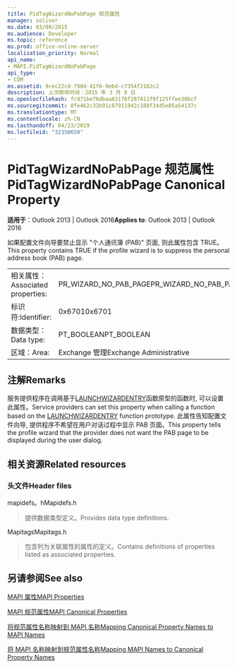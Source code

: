 ```yaml
---
title: PidTagWizardNoPabPage 规范属性
manager: soliver
ms.date: 03/09/2015
ms.audience: Developer
ms.topic: reference
ms.prod: office-online-server
localization_priority: Normal
api_name:
- MAPI.PidTagWizardNoPabPage
api_type:
- COM
ms.assetid: 9cec22cd-798d-41f6-9ebd-c7354f2162c2
description: 上次修改时间：2015 年 3 月 9 日
ms.openlocfilehash: fc971be76dbaa83176f207411f9f125ffee386cf
ms.sourcegitcommit: 8fe462c32b91c87911942c188f3445e85a54137c
ms.translationtype: MT
ms.contentlocale: zh-CN
ms.lasthandoff: 04/23/2019
ms.locfileid: "32350650"
---
```

# <a name="pidtagwizardnopabpage-canonical-property"></a><span data-ttu-id="672f3-103">PidTagWizardNoPabPage 规范属性</span><span class="sxs-lookup"><span data-stu-id="672f3-103">PidTagWizardNoPabPage Canonical Property</span></span>

  
  
<span data-ttu-id="672f3-104">**适用于**：Outlook 2013 | Outlook 2016</span><span class="sxs-lookup"><span data-stu-id="672f3-104">**Applies to**: Outlook 2013 | Outlook 2016</span></span> 
  
<span data-ttu-id="672f3-105">如果配置文件向导要禁止显示 "个人通讯簿 (PAB)" 页面, 则此属性包含 TRUE。</span><span class="sxs-lookup"><span data-stu-id="672f3-105">This property contains TRUE if the profile wizard is to suppress the personal address book (PAB) page.</span></span>
  
|||
|:-----|:-----|
|<span data-ttu-id="672f3-106">相关属性：</span><span class="sxs-lookup"><span data-stu-id="672f3-106">Associated properties:</span></span>  <br/> |<span data-ttu-id="672f3-107">PR_WIZARD_NO_PAB_PAGE</span><span class="sxs-lookup"><span data-stu-id="672f3-107">PR_WIZARD_NO_PAB_PAGE</span></span>  <br/> |
|<span data-ttu-id="672f3-108">标识符:</span><span class="sxs-lookup"><span data-stu-id="672f3-108">Identifier:</span></span>  <br/> |<span data-ttu-id="672f3-109">0x6701</span><span class="sxs-lookup"><span data-stu-id="672f3-109">0x6701</span></span>  <br/> |
|<span data-ttu-id="672f3-110">数据类型：</span><span class="sxs-lookup"><span data-stu-id="672f3-110">Data type:</span></span>  <br/> |<span data-ttu-id="672f3-111">PT_BOOLEAN</span><span class="sxs-lookup"><span data-stu-id="672f3-111">PT_BOOLEAN</span></span>  <br/> |
|<span data-ttu-id="672f3-112">区域：</span><span class="sxs-lookup"><span data-stu-id="672f3-112">Area:</span></span>  <br/> |<span data-ttu-id="672f3-113">Exchange 管理</span><span class="sxs-lookup"><span data-stu-id="672f3-113">Exchange Administrative</span></span>  <br/> |
   
## <a name="remarks"></a><span data-ttu-id="672f3-114">注解</span><span class="sxs-lookup"><span data-stu-id="672f3-114">Remarks</span></span>

<span data-ttu-id="672f3-115">服务提供程序在调用基于[LAUNCHWIZARDENTRY](launchwizardentry.md)函数原型的函数时, 可以设置此属性。</span><span class="sxs-lookup"><span data-stu-id="672f3-115">Service providers can set this property when calling a function based on the [LAUNCHWIZARDENTRY](launchwizardentry.md) function prototype.</span></span> <span data-ttu-id="672f3-116">此属性告知配置文件向导, 提供程序不希望在用户对话过程中显示 PAB 页面。</span><span class="sxs-lookup"><span data-stu-id="672f3-116">This property tells the profile wizard that the provider does not want the PAB page to be displayed during the user dialog.</span></span> 
  
## <a name="related-resources"></a><span data-ttu-id="672f3-117">相关资源</span><span class="sxs-lookup"><span data-stu-id="672f3-117">Related resources</span></span>

### <a name="header-files"></a><span data-ttu-id="672f3-118">头文件</span><span class="sxs-lookup"><span data-stu-id="672f3-118">Header files</span></span>

<span data-ttu-id="672f3-119">mapidefs。h</span><span class="sxs-lookup"><span data-stu-id="672f3-119">Mapidefs.h</span></span>
  
> <span data-ttu-id="672f3-120">提供数据类型定义。</span><span class="sxs-lookup"><span data-stu-id="672f3-120">Provides data type definitions.</span></span>
    
<span data-ttu-id="672f3-121">Mapitags</span><span class="sxs-lookup"><span data-stu-id="672f3-121">Mapitags.h</span></span>
  
> <span data-ttu-id="672f3-122">包含列为关联属性的属性的定义。</span><span class="sxs-lookup"><span data-stu-id="672f3-122">Contains definitions of properties listed as associated properties.</span></span>
    
## <a name="see-also"></a><span data-ttu-id="672f3-123">另请参阅</span><span class="sxs-lookup"><span data-stu-id="672f3-123">See also</span></span>



[<span data-ttu-id="672f3-124">MAPI 属性</span><span class="sxs-lookup"><span data-stu-id="672f3-124">MAPI Properties</span></span>](mapi-properties.md)
  
[<span data-ttu-id="672f3-125">MAPI 规范属性</span><span class="sxs-lookup"><span data-stu-id="672f3-125">MAPI Canonical Properties</span></span>](mapi-canonical-properties.md)
  
[<span data-ttu-id="672f3-126">将规范属性名称映射到 MAPI 名称</span><span class="sxs-lookup"><span data-stu-id="672f3-126">Mapping Canonical Property Names to MAPI Names</span></span>](mapping-canonical-property-names-to-mapi-names.md)
  
[<span data-ttu-id="672f3-127">将 MAPI 名称映射到规范属性名称</span><span class="sxs-lookup"><span data-stu-id="672f3-127">Mapping MAPI Names to Canonical Property Names</span></span>](mapping-mapi-names-to-canonical-property-names.md)

